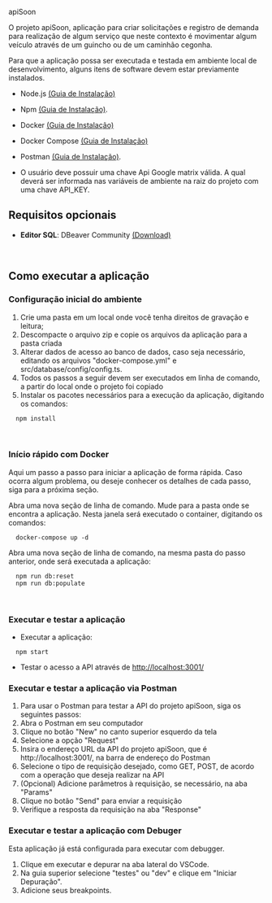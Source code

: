 apiSoon

O projeto apiSoon, aplicação para criar solicitações e registro de demanda para realização de algum serviço que neste contexto é movimentar algum veículo através de um guincho ou de um caminhão cegonha.

Para que a aplicação possa ser executada e testada em ambiente local de desenvolvimento, alguns itens de software devem estar previamente instalados.

- Node.js [(Guia de Instalação)](https://nodejs.org/en/download/package-manager/)
- Npm [(Guia de Instalação)](https://balta.io/blog/node-npm-instalacao-configuracao-e-primeiros-passos).
- Docker [(Guia de Instalação)](https://docs.docker.com/engine/install/)
- Docker Compose [(Guia de Instalação)](https://docs.docker.com/compose/install/)
- Postman [(Guia de Instalação)](https://www.postman.com/downloads/).

- O usuário deve possuir uma chave Api Google matrix válida. A qual deverá ser informada nas variáveis de ambiente na raiz do projeto com uma chave API_KEY.

## Requisitos opcionais

- **Editor SQL**: DBeaver Community [(Download)](https://dbeaver.io/download/)

<br>

## Como executar a aplicação

### Configuração inicial do ambiente

1. Crie uma pasta em um local onde você tenha direitos de gravação e leitura;
2. Descompacte o arquivo zip e copie os arquivos da aplicação para a pasta criada
3. Alterar dados de acesso ao banco de dados, caso seja necessário, editando os arquivos "docker-compose.yml" e src/database/config/config.ts.
4. Todos os passos a seguir devem ser executados em linha de comando, a partir do local onde o projeto foi copiado
5. Instalar os pacotes necessários para a execução da aplicação, digitando os comandos:

```
  npm install
```
  
<br>
    
### Início rápido com Docker

Aqui um passo a passo para iniciar a aplicação de forma rápida. Caso ocorra algum problema, ou deseje conhecer os detalhes de cada passo, siga para a próxima seção.

Abra uma nova seção de linha de comando. Mude para a pasta onde se encontra a aplicação. Nesta janela será executado o container, digitando os comandos:

```
  docker-compose up -d
```

Abra uma nova seção de linha de comando, na mesma pasta do passo anterior, onde será executada a aplicação:

```  
  npm run db:reset
  npm run db:populate
```

<br>

### Executar e testar a aplicação


- Executar a aplicação:

```
  npm start  
```

- Testar o acesso a API através de [http://localhost:3001/](http://localhost:3001/)


### Executar e testar a aplicação via Postman

1. Para usar o Postman para testar a API do projeto apiSoon, siga os seguintes passos:
2. Abra o Postman em seu computador
3. Clique no botão "New" no canto superior esquerdo da tela
4. Selecione a opção "Request"
5. Insira o endereço URL da API do projeto apiSoon, que é http://localhost:3001/, na barra de endereço do Postman
6. Selecione o tipo de requisição desejado, como GET, POST, de acordo com a operação que deseja realizar na API
7. (Opcional) Adicione parâmetros à requisição, se necessário, na aba "Params"
8. Clique no botão "Send" para enviar a requisição
9. Verifique a resposta da requisição na aba "Response"


### Executar e testar a aplicação com Debuger
Esta aplicação já está configurada para executar com debugger.

1. Clique em executar e depurar na aba lateral do VSCode.
2. Na guia superior selecione "testes" ou "dev" e clique em "Iniciar Depuração".
3. Adicione seus breakpoints.

<br>
